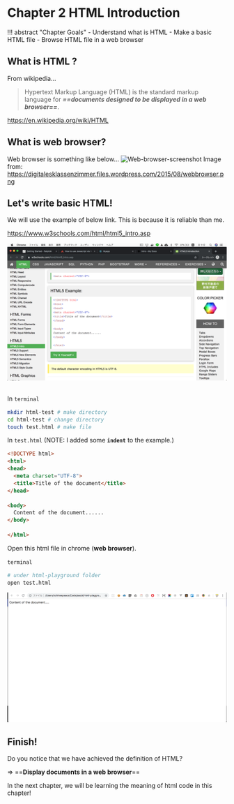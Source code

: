 # Chapter 2 HTML Introduction

!!! abstract "Chapter Goals"
    - Understand what is HTML
    - Make a basic HTML file
    - Browse HTML file in a web browser


## What is HTML ?

From wikipedia...

> Hypertext Markup Language (HTML) is the standard markup language for ___==documents designed to be displayed in a web browser==___.

https://en.wikipedia.org/wiki/HTML

## What is web browser?
Web browser is something like below...
![Web-browser-screenshot](https://digitalesklassenzimmer.files.wordpress.com/2015/08/webbrowser.png)
Image from: https://digitalesklassenzimmer.files.wordpress.com/2015/08/webbrowser.png


## Let's write basic HTML!
We will use the example of below link. This is because it is reliable than me.

https://www.w3schools.com/html/html5_intro.asp


![ss](../img/html-guide/w3-school-html.png)


## 
In `terminal`
```bash
mkdir html-test # make directory
cd html-test # change directory
touch test.html # make file
```


In `test.html` (NOTE: I added some **`indent`** to the example.)
```html
<!DOCTYPE html>
<html>
<head>
  <meta charset="UTF-8">
  <title>Title of the document</title>
</head>

<body>
  Content of the document......
</body>

</html>
```

Open this html file in chrome (**web browser**).

`terminal`
```bash
# under html-playground folder
open test.html
```

![Screenshot](../img/html-guide/first-html-example.png)

## Finish!
Do you notice that we have achieved the definition of HTML?

=> ==**Display documents in a web browser**==

In the next chapter, we will be learning the meaning of html code in this chapter!